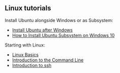## Linux tutorials
Install Ubuntu alongside Windows or as Subsystem:
- [Install Ubuntu after Windows](https://help.ubuntu.com/community/WindowsDualBoot)
- [How to Install Ubuntu Subsystem on Windows 10](https://medium.com/@CodeBriefly/setup-windows-subsystem-linux-wsl-on-windows-10-a3e50c36b59b)

Starting with Linux:
- [Linux Basics](https://ubuntu.com/tutorials/command-line-for-beginners#1-overview)
- [Introduction to the Command Line](http://swcarpentry.github.io/shell-novice/)
- [Introduction to ssh](https://medium.com/better-programming/learn-to-ssh-go-to-guide-9d525eb83f15)
